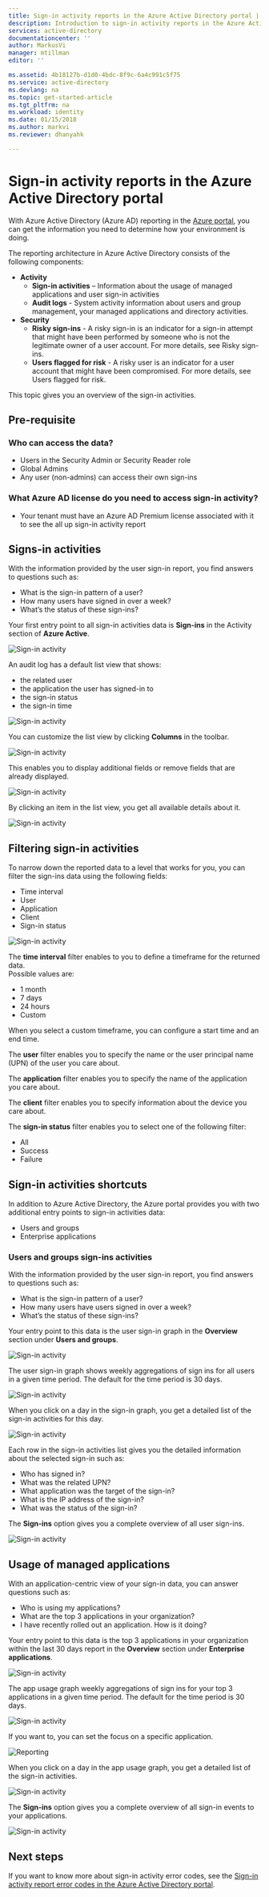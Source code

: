 ```yaml
---
title: Sign-in activity reports in the Azure Active Directory portal | Microsoft Docs
description: Introduction to sign-in activity reports in the Azure Active Directory portal 
services: active-directory
documentationcenter: ''
author: MarkusVi
manager: mtillman
editor: ''

ms.assetid: 4b18127b-d1d0-4bdc-8f9c-6a4c991c5f75
ms.service: active-directory
ms.devlang: na
ms.topic: get-started-article
ms.tgt_pltfrm: na
ms.workload: identity
ms.date: 01/15/2018
ms.author: markvi
ms.reviewer: dhanyahk

---
```

# Sign-in activity reports in the Azure Active Directory portal

With Azure Active Directory (Azure AD) reporting in the [Azure portal](https://portal.azure.com), you can get the information you need to determine how your environment is doing.

The reporting architecture in Azure Active Directory consists of the following components:

- **Activity** 
    - **Sign-in activities** – Information about the usage of managed applications and user sign-in activities
    - **Audit logs** - System activity information about users and group management, your managed applications and directory activities.
- **Security** 
    - **Risky sign-ins** - A risky sign-in is an indicator for a sign-in attempt that might have been performed by someone who is not the legitimate owner of a user account. For more details, see Risky sign-ins.
    - **Users flagged for risk** - A risky user is an indicator for a user account that might have been compromised. For more details, see Users flagged for risk.

This topic gives you an overview of the sign-in activities.

## Pre-requisite

### Who can access the data?
* Users in the Security Admin or Security Reader role
* Global Admins
* Any user (non-admins) can access their own sign-ins 

### What Azure AD license do you need to access sign-in activity?
* Your tenant must have an Azure AD Premium license associated with it to see the all up sign-in activity report


## Signs-in activities

With the information provided by the user sign-in report, you find answers to questions such as:

* What is the sign-in pattern of a user?
* How many users have signed in over a week?
* What’s the status of these sign-ins?

Your first entry point to all sign-in activities data is **Sign-ins** in the Activity section of **Azure Active**.


![Sign-in activity](./media/active-directory-reporting-activity-sign-ins/61.png "Sign-in activity")


An audit log has a default list view that shows:

- the related user
- the application the user has signed-in to
- the sign-in status
- the sign-in time

![Sign-in activity](./media/active-directory-reporting-activity-sign-ins/41.png "Sign-in activity")

You can customize the list view by clicking **Columns** in the toolbar.

![Sign-in activity](./media/active-directory-reporting-activity-sign-ins/19.png "Sign-in activity")

This enables you to display additional fields or remove fields that are already displayed.

![Sign-in activity](./media/active-directory-reporting-activity-sign-ins/42.png "Sign-in activity")

By clicking an item in the list view, you get all available details about it.

![Sign-in activity](./media/active-directory-reporting-activity-sign-ins/43.png "Sign-in activity")


## Filtering sign-in activities

To narrow down the reported data to a level that works for you, you can filter the sign-ins data using the following fields:

- Time interval
- User
- Application
- Client
- Sign-in status

![Sign-in activity](./media/active-directory-reporting-activity-sign-ins/44.png "Sign-in activity")


The **time interval** filter enables to you to define a timeframe for the returned data.  
Possible values are:

- 1 month
- 7 days
- 24 hours
- Custom

When you select a custom timeframe, you can configure a start time and an end time.

The **user** filter enables you to specify the name or the user principal name (UPN) of the user you care about.

The **application** filter enables you to specify the name of the application you care about.

The **client** filter enables you to specify information about the device you care about.

The **sign-in status** filter enables you to select one of the following filter:

- All
- Success
- Failure


## Sign-in activities shortcuts

In addition to Azure Active Directory, the Azure portal provides you with two additional entry points to sign-in activities data:

- Users and groups
- Enterprise applications


### Users and groups sign-ins activities

With the information provided by the user sign-in report, you find answers to questions such as:

- What is the sign-in pattern of a user?
- How many users have users signed in over a week?
- What’s the status of these sign-ins?



Your entry point to this data is the user sign-in graph in the **Overview** section under **Users and groups**.

![Sign-in activity](./media/active-directory-reporting-activity-sign-ins/45.png "Sign-in activity")

The user sign-in graph shows weekly aggregations of sign ins for all users in a given time period. The default for the time period is 30 days.

![Sign-in activity](./media/active-directory-reporting-activity-sign-ins/46.png "Sign-in activity")

When you click on a day in the sign-in graph, you get a detailed list of the sign-in activities for this day.

![Sign-in activity](./media/active-directory-reporting-activity-sign-ins/41.png "Sign-in activity")

Each row in the sign-in activities list gives you the detailed information about the selected sign-in such as:

* Who has signed in?
* What was the related UPN?
* What application was the target of the sign-in?
* What is the IP address of the sign-in?
* What was the status of the sign-in?

The **Sign-ins** option gives you a complete overview of all user sign-ins.

![Sign-in activity](./media/active-directory-reporting-activity-sign-ins/51.png "Sign-in activity")



## Usage of managed applications

With an application-centric view of your sign-in data, you can answer questions such as:

* Who is using my applications?
* What are the top 3 applications in your organization?
* I have recently rolled out an application. How is it doing?

Your entry point to this data is the top 3 applications in your organization within the last 30 days report in the **Overview** section under **Enterprise applications**.

![Sign-in activity](./media/active-directory-reporting-activity-sign-ins/64.png "Sign-in activity")

The app usage graph weekly aggregations of sign ins for your top 3 applications in a given time period. The default for the time period is 30 days.

![Sign-in activity](./media/active-directory-reporting-activity-sign-ins/47.png "Sign-in activity")

If you want to, you can set the focus on a specific application.


![Reporting](./media/active-directory-reporting-activity-sign-ins/single_spp_usage_graph.png "Reporting")

When you click on a day in the app usage graph, you get a detailed list of the sign-in activities.


![Sign-in activity](./media/active-directory-reporting-activity-sign-ins/48.png "Sign-in activity")


The **Sign-ins** option gives you a complete overview of all sign-in events to your applications.

![Sign-in activity](./media/active-directory-reporting-activity-sign-ins/49.png "Sign-in activity")



## Next steps

If you want to know more about sign-in activity error codes, see the [Sign-in activity report error codes in the Azure Active Directory portal](active-directory-reporting-activity-sign-ins-errors.md).

